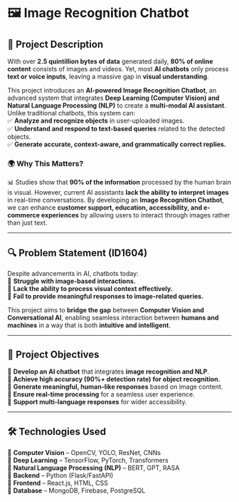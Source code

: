 # 🖼️ Image Recognition Chatbot  

## 📌 Project Description  
With over **2.5 quintillion bytes of data** generated daily, **80% of online content** consists of images and videos. Yet, most **AI chatbots** only process **text or voice inputs**, leaving a massive gap in **visual understanding**.  

This project introduces an **AI-powered Image Recognition Chatbot**, an advanced system that integrates **Deep Learning (Computer Vision) and Natural Language Processing (NLP)** to create a **multi-modal AI assistant**. Unlike traditional chatbots, this system can:  
✅ **Analyze and recognize objects** in user-uploaded images.  
✅ **Understand and respond to text-based queries** related to the detected objects.  
✅ **Generate accurate, context-aware, and grammatically correct replies.**  

### 🌍 **Why This Matters?**  
📊 Studies show that **90% of the information** processed by the human brain is visual. However, current AI assistants **lack the ability to interpret images** in real-time conversations. By developing an **Image Recognition Chatbot**, we can enhance **customer support, education, accessibility, and e-commerce experiences** by allowing users to interact through images rather than just text.  

---

## 🔍 Problem Statement (ID1604)  
Despite advancements in AI, chatbots today:  
🔹 **Struggle with image-based interactions.**  
🔹 **Lack the ability to process visual context effectively.**  
🔹 **Fail to provide meaningful responses to image-related queries.**  

This project aims to **bridge the gap** between **Computer Vision and Conversational AI**, enabling seamless interaction between **humans and machines** in a way that is both **intuitive and intelligent**.  

---

## 🎯 Project Objectives  
📌 **Develop an AI chatbot** that integrates **image recognition and NLP**.  
📌 **Achieve high accuracy (90%+ detection rate) for object recognition.**  
📌 **Generate meaningful, human-like responses** based on image content.  
📌 **Ensure real-time processing** for a seamless user experience.  
📌 **Support multi-language responses** for wider accessibility.  

---

## 🛠️ Technologies Used  
🔹 **Computer Vision** – OpenCV, YOLO, ResNet, CNNs  
🔹 **Deep Learning** – TensorFlow, PyTorch, Transformers  
🔹 **Natural Language Processing (NLP)** – BERT, GPT, RASA  
🔹 **Backend** – Python (Flask/FastAPI)  
🔹 **Frontend** – React.js, HTML, CSS  
🔹 **Database** – MongoDB, Firebase, PostgreSQL  


